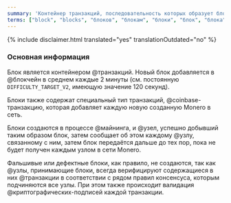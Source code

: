 ```yaml
---
summary: 'Контейнер транзакций, последовательность которых образует блокчейн'
terms: ["block", "blocks", "блоков", "блокам", "блоки", "блок", "блока"]
---
```


{% include disclaimer.html translated="yes" translationOutdated="no" %}

### Основная информация

Блок является контейнером @транзакций. Новый блок добавляется в @блoкчейн в
среднем каждые 2 минуты (см. постоянную `DIFFICULTY_TARGET_V2`, имеющую
значение 120 секунд).

Блоки также содержат специальный тип транзакций, @coinbase-транзакцию,
которая добавляет каждую новую созданную Monero в сеть.

Блоки создаются в процессе @майнинга, и @узел, успешно добывший таким
образом блок, затем сообщает об этом каждому @узлу, связанному с ним, затем
блок передаётся дальше до тех пор, пока не будет получен каждым узлом в сети
Monero.

Фальшивые или дефектные блоки, как правило, не создаются, так как @узлы,
принимающие блоки, всегда верифицируют содержащиеся в них @транзакции в
соответствии с рядом правил консенсуса, которым подчиняются все узлы. При
этом также происходит валидация @криптографических-подписей каждой
транзакции.
